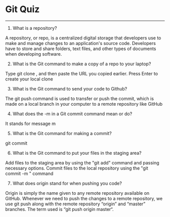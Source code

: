 # Git Quiz



---

1. What is a repository?

 A repository, or repo, is a centralized digital storage that developers use to make and manage changes to an application's source code. Developers have to store and share folders, text files, and other types of documents when developing software.

2. What is the Git command to make a copy of a repo to your laptop?

 Type git clone , and then paste the URL you copied earlier. Press Enter to create your local clone 

3. What is the Git command to send your code to Github?

 The git push command is used to transfer or push the commit, which is made on a local branch in your computer to a remote repository like GitHub

4. What does the -m in a Git commit command mean or do?

It stands for message m

5. What is the Git command for making a commit?

git commit

6. What is the Git command to put your files in the staging area?

 Add files to the staging area by using the "git add" command and passing necessary options. Commit files to the local repository using the "git commit -m <message>" command 

7. What does origin stand for when pushing you code?

 Origin is simply the name given to any remote repository available on GitHub. Whenever we need to push the changes to a remote repository, we use git push along with the remote repository “origin” and “master” branches. The term used is “git push origin master“.
